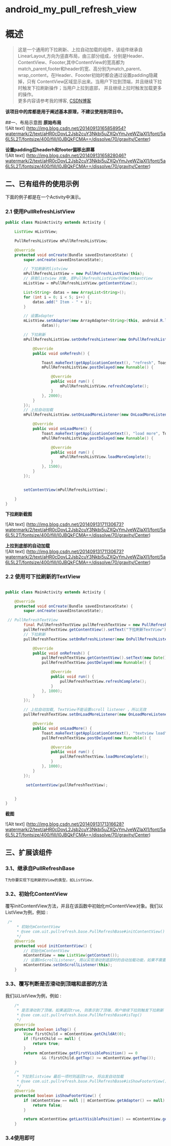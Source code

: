 android_my_pull_refresh_view
============================
# 概述
> 这是一个通用的下拉刷新、上拉自动加载的组件，该组件继承自LinearLayout,方向为竖直布局，由三部分组成，分别是Header、ContentView、Foooter,其中ContentView的宽高都为match_parent,footer和header的宽、高分别为match_parent、wrap_content，在Header、Foooter初始时都会通过设置padding隐藏掉，只有
ContentView区域显示出来。当用户下拉到顶端，并且继续下拉时触发下拉刷新操作；当用户上拉到底部，
>  并且继续上拉时触发加载更多的操作。     
	更多内容请参考我的博客, <a href="http://blog.csdn.net/bboyfeiyu/article/details/39718861" target="_blank">CSDN博客</a>
   
   **该项目中的库都是用于阐述基本原理，不建议使用到项目中。**     
   
##一、布局示意图
**原始布局**     
![Alt text] (http://img.blog.csdn.net/20140913165858954?watermark/2/text/aHR0cDovL2Jsb2cuY3Nkbi5uZXQvYmJveWZlaXl1/font/5a6L5L2T/fontsize/400/fill/I0JBQkFCMA==/dissolve/70/gravity/Center)      

**设置padding后headerh和footer偏移出屏幕**      
![Alt text] (http://img.blog.csdn.net/20140913165828046?watermark/2/text/aHR0cDovL2Jsb2cuY3Nkbi5uZXQvYmJveWZlaXl1/font/5a6L5L2T/fontsize/400/fill/I0JBQkFCMA==/dissolve/70/gravity/Center)     


## 二、已有组件的使用示例
   下面的例子都是在一个Activity中演示。    
### 2.1 使用PullRefreshListView
```java
public class MainActivity extends Activity {

    ListView mListView;

    PullRefreshListView mPullRefreshListView;

    @Override
    protected void onCreate(Bundle savedInstanceState) {
        super.onCreate(savedInstanceState);

        // 下拉刷新的listview
        mPullRefreshListView = new PullRefreshListView(this);
        // 获取listview 对象, 即PullRefreshListView中的mContentView
        mListView = mPullRefreshListView.getContentView();

        List<String> datas = new ArrayList<String>();
        for (int i = 0; i < 5; i++) {
            datas.add(" Item - " + i);
        }

        // 设置adapter
        mListView.setAdapter(new ArrayAdapter<String>(this, android.R.layout.simple_list_item_1,
                datas));

        // 下拉刷新
        mPullRefreshListView.setOnRefreshListener(new OnPullRefreshListener() {

            @Override
            public void onRefresh() {

                Toast.makeText(getApplicationContext(), "refresh", Toast.LENGTH_SHORT).show();
                mPullRefreshListView.postDelayed(new Runnable() {

                    @Override
                    public void run() {
                        mPullRefreshListView.refreshComplete();
                    }
                }, 2000);
            }
        });
        // 上拉自动加载
        mPullRefreshListView.setOnLoadMoreListener(new OnLoadMoreListener() {

            @Override
            public void onLoadMore() {
                Toast.makeText(getApplicationContext(), "load more", Toast.LENGTH_SHORT).show();
                mPullRefreshListView.postDelayed(new Runnable() {

                    @Override
                    public void run() {
                        mPullRefreshListView.loadMoreComplete();
                    }
                }, 1500);
            }
        });


        setContentView(mPullRefreshListView);

    }
}
```       
  **下拉刷新截图**   
  
  ![Alt text] (http://img.blog.csdn.net/20140913171130673?watermark/2/text/aHR0cDovL2Jsb2cuY3Nkbi5uZXQvYmJveWZlaXl1/font/5a6L5L2T/fontsize/400/fill/I0JBQkFCMA==/dissolve/70/gravity/Center)      
  
  **上拉到底部的自动加载**     
  ![Alt text] (http://img.blog.csdn.net/20140913171130673?watermark/2/text/aHR0cDovL2Jsb2cuY3Nkbi5uZXQvYmJveWZlaXl1/font/5a6L5L2T/fontsize/400/fill/I0JBQkFCMA==/dissolve/70/gravity/Center)       

### 2.2 使用可下拉刷新的TextView
```java

public class MainActivity extends Activity {

    @Override
    protected void onCreate(Bundle savedInstanceState) {
        super.onCreate(savedInstanceState);

 // PullRefreshTextView
        final PullRefreshTextView pullRefreshTextView = new PullRefreshTextView(this);
        pullRefreshTextView.getContentView().setText("下拉刷新TextView");
        // 下拉刷新
        pullRefreshTextView.setOnRefreshListener(new OnPullRefreshListener() {

            @Override
            public void onRefresh() {
                pullRefreshTextView.getContentView().setText(new Date().toGMTString());
                pullRefreshTextView.postDelayed(new Runnable() {

                    @Override
                    public void run() {
                        pullRefreshTextView.refreshComplete();
                    }
                }, 1000);
            }
        });

        // 上拉自动加载, TextView不能设置scroll listener ，所以无效
        pullRefreshTextView.setOnLoadMoreListener(new OnLoadMoreListener() {

            @Override
            public void onLoadMore() {
                Toast.makeText(getApplicationContext(), "textview load", Toast.LENGTH_SHORT).show();
                pullRefreshTextView.postDelayed(new Runnable() {

                    @Override
                    public void run() {
                        pullRefreshTextView.loadMoreComplete();
                    }
                }, 1000);
            }
        });

         setContentView(pullRefreshTextView);


    }
}
```    
**截图**     

![Alt text] (http://img.blog.csdn.net/20140913171316628?watermark/2/text/aHR0cDovL2Jsb2cuY3Nkbi5uZXQvYmJveWZlaXl1/font/5a6L5L2T/fontsize/400/fill/I0JBQkFCMA==/dissolve/70/gravity/Center)
        
## 三、扩展该组件
### 3.1、继承自PullRefreshBase<T>
	T为你要实现下拉刷新的View的类型，如ListView.       
	
### 3.2、初始化ContentView
  覆写initContentView方法，并且在该函数中初始化mContentView对象。我们以ListView为例，例如 :       
```java
 /*
     * 初始化mContentView
     * @see com.uit.pullrefresh.base.PullRefreshBase#initContentView()
     */
    @Override
    protected void initContentView() {
        // 初始化mContentView
        mContentView = new ListView(getContext());
        // 设置OnScrollListener, 用以实现滑动到底部时的自动加载功能，如果不需要该功能可以不设置.
        mContentView.setOnScrollListener(this);
    }
 ```      
     
### 3.3、覆写判断是否滑动到顶端和底部的方法
   我们以ListView为例，例如 :    
```java
    /*
     * 是否滑动到了顶端，如果返回true, 则表示到了顶端，用户继续下拉则触发下拉刷新
     * @see com.uit.pullrefresh.base.PullRefreshBase#isTop()
     */
    @Override
    protected boolean isTop() {
        View firstChild = mContentView.getChildAt(0);
        if (firstChild == null) {
            return true;
        }
        return mContentView.getFirstVisiblePosition() == 0
                && (firstChild.getTop() >= mContentView.getTop());
    }

    /*
     * 下拉到listview 最后一项时则返回true, 将出发自动加载
     * @see com.uit.pullrefresh.base.PullRefreshBase#isShowFooterView()
     */
    @Override
    protected boolean isShowFooterView() {
        if (mContentView == null || mContentView.getAdapter() == null) {
            return false;
        }

        return mContentView.getLastVisiblePosition() == mContentView.getAdapter().getCount() - 1;
    } 
```    
### 3.4使用即可

    
